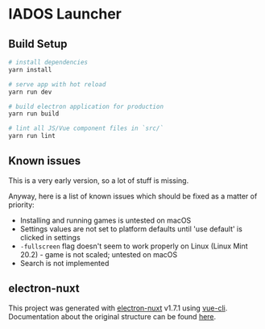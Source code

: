 # IADOS Launcher

## Build Setup

``` bash
# install dependencies
yarn install

# serve app with hot reload
yarn run dev

# build electron application for production
yarn run build

# lint all JS/Vue component files in `src/`
yarn run lint

```

## Known issues
This is a very early version, so a lot of stuff is missing.

Anyway, here is a list of known issues which should be fixed as a matter of priority:

- Installing and running games is untested on macOS
- Settings values are not set to platform defaults until 'use default' is clicked in settings
- `-fullscreen` flag doesn't seem to work properly on Linux (Linux Mint 20.2) - game is not scaled; untested on macOS
- Search is not implemented


## electron-nuxt

This project was generated with [electron-nuxt](https://github.com/michalzaq12/electron-nuxt) v1.7.1 using [vue-cli](https://github.com/vuejs/vue-cli). Documentation about the original structure can be found [here](https://github.com/michalzaq12/electron-nuxt/blob/master/README.md).
